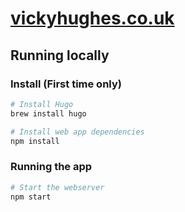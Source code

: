 # [vickyhughes.co.uk](https://vickyhughes.co.uk)

## Running locally

### Install (First time only)

```bash
# Install Hugo
brew install hugo

# Install web app dependencies
npm install
```

### Running the app

```bash
# Start the webserver
npm start
```
